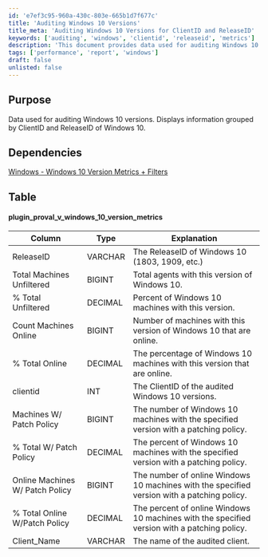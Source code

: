 ```yaml
---
id: 'e7ef3c95-960a-430c-803e-665b1d7f677c'
title: 'Auditing Windows 10 Versions'
title_meta: 'Auditing Windows 10 Versions for ClientID and ReleaseID'
keywords: ['auditing', 'windows', 'clientid', 'releaseid', 'metrics']
description: 'This document provides data used for auditing Windows 10 versions, displaying information grouped by ClientID and ReleaseID. It includes details on the total number of machines, online status, and patch policy compliance for various Windows 10 versions.'
tags: ['performance', 'report', 'windows']
draft: false
unlisted: false
---
```

## Purpose

Data used for auditing Windows 10 versions. Displays information grouped by ClientID and ReleaseID of Windows 10.

## Dependencies

[Windows - Windows 10 Version Metrics + Filters](<../dataviews/Windows - Windows Feature Build Metrics UPDATED.md>)

## Table

#### plugin_proval_v_windows_10_version_metrics

| Column                             | Type     | Explanation                                                              |
|------------------------------------|----------|--------------------------------------------------------------------------|
| ReleaseID                          | VARCHAR  | The ReleaseID of Windows 10 (1803, 1909, etc.)                          |
| Total Machines Unfiltered           | BIGINT   | Total agents with this version of Windows 10.                           |
| % Total Unfiltered                  | DECIMAL  | Percent of Windows 10 machines with this version.                       |
| Count Machines Online               | BIGINT   | Number of machines with this version of Windows 10 that are online.    |
| % Total Online                      | DECIMAL  | The percentage of Windows 10 machines with this version that are online.|
| clientid                           | INT      | The ClientID of the audited Windows 10 versions.                        |
| Machines W/ Patch Policy            | BIGINT   | The number of Windows 10 machines with the specified version with a patching policy. |
| % Total W/ Patch Policy             | DECIMAL  | The percent of Windows 10 machines with the specified version with a patching policy. |
| Online Machines W/ Patch Policy     | BIGINT   | The number of online Windows 10 machines with the specified version with a patching policy. |
| % Total Online W/Patch Policy       | DECIMAL  | The percent of online Windows 10 machines with the specified version with a patching policy. |
| Client_Name                        | VARCHAR  | The name of the audited client.                                         |













